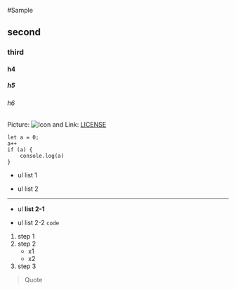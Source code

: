 #Sample
## second
### third
#### h4
##### h5
###### h6

Picture: ![Icon](/static/articles/markdown-syntax/favicon.ico) and Link: [LICENSE](https://github.com/PrimoZiv/gofar/blob/dev/LICENSE)

```
let a = 0;
a++
if (a) {
    console.log(a)
}
```
- ul list 1
* ul list 2

 ***

* ul **list 2-1**
- ul list 2-2 `code`

1. step 1
2. step 2
    - x1
    - x2
3. step 3

> Quote
